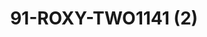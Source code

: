 ---
title: 91-ROXY-TWO1141 (2)
image: 91-ROXY-TWO1141 (2).jpg
brand: outlet-sposa
layout: vestito
---